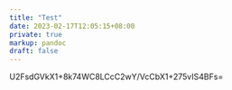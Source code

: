 ```yaml
---
title: "Test"
date: 2023-02-17T12:05:15+08:00
private: true
markup: pandoc
draft: false
---
```

U2FsdGVkX1+8k74WC8LCcC2wY/VcCbX1+275vIS4BFs=